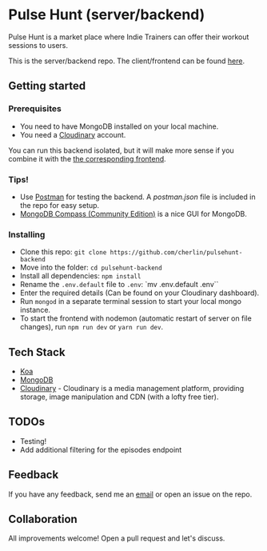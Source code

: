 # Pulse Hunt (server/backend)

Pulse Hunt is a market place where Indie Trainers can offer their workout sessions to users.

This is the server/backend repo. The client/frontend can be found [here](https://github.com/Tezenn/pulsehunt-frontend).

## Getting started

### Prerequisites
* You need to have MongoDB installed on your local machine.
* You need a [Cloudinary](https://cloudinary.com/) account.

You can run this backend isolated, but it will make more sense if you combine it with the [the corresponding frontend](https://github.com/cherlin/pulsehunt-frontend "Pulse Hunt backend").

### Tips!
* Use [Postman](https://www.getpostman.com) for testing the backend. A *postman.json* file is included in the repo for easy setup.
* [MongoDB Compass (Community Edition)](https://www.mongodb.com/products/compass) is a nice GUI for MongoDB.

### Installing
* Clone this repo: `git clone https://github.com/cherlin/pulsehunt-backend`
* Move into the folder: `cd pulsehunt-backend`
* Install all dependencies: `npm install`
* Rename the `.env.default` file to `.env`: `mv .env.default .env``
* Enter the required details (Can be found on your Cloudinary dashboard).
* Run `mongod` in a separate terminal session to start your local mongo instance.
* To start the frontend with nodemon (automatic restart of server on file changes), run `npm run dev` or `yarn run dev`. 

## Tech Stack
* [Koa](https://koajs.com)
* [MongoDB](https://www.mongodb.com)
* [Cloudinary](https://cloudinary.com) - Cloudinary is a media management platform, providing storage, image manipulation and CDN (with a lofty free tier).

## TODOs
* Testing!
* Add additional filtering for the episodes endpoint

## Feedback
If you have any feedback, send me an [email](mailto:christofer.herlin@gmail.com) or open an issue on the repo.

## Collaboration
All improvements welcome! Open a pull request and let's discuss.
